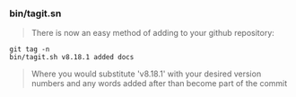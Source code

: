 ### bin/tagit.sn
> There is now an easy method of adding to your github repository:
```
git tag -n
bin/tagit.sh v8.18.1 added docs
```
> Where you would substitute 'v8.18.1' with your desired version numbers and any words added after than become part of the commit
